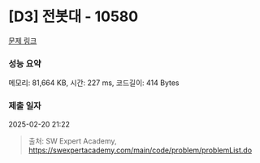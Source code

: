 # [D3] 전봇대 - 10580 

[문제 링크](https://swexpertacademy.com/main/code/problem/problemDetail.do?contestProbId=AXO8QBw6Qu4DFAXS) 

### 성능 요약

메모리: 81,664 KB, 시간: 227 ms, 코드길이: 414 Bytes

### 제출 일자

2025-02-20 21:22



> 출처: SW Expert Academy, https://swexpertacademy.com/main/code/problem/problemList.do